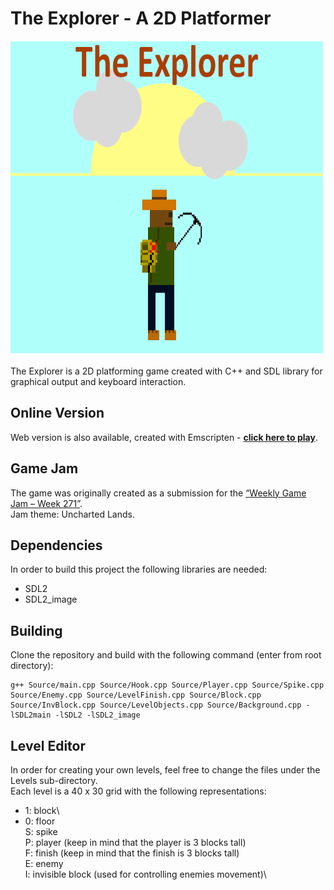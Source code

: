 # The Explorer - A 2D Platformer
<img src="Sprites/GameCover.png" width="500" height="500" />\
\
The Explorer is a 2D platforming game created with C++ and SDL  library for graphical output and keyboard interaction.

## Online Version
Web version is also available, created with Emscripten - **[click here to play](https://eldorz.itch.io/the-explorer)**.
## Game Jam
The game was originally created as a submission for the [“Weekly Game Jam – Week 271”](https://itch.io/jam/weekly-game-jam-271).\
Jam theme: Uncharted Lands.
## Dependencies
In order to build this project the following libraries are needed:
- SDL2
- SDL2_image
## Building

Clone the repository and build with the following command (enter from root directory):

	g++ Source/main.cpp Source/Hook.cpp Source/Player.cpp Source/Spike.cpp Source/Enemy.cpp Source/LevelFinish.cpp Source/Block.cpp Source/InvBlock.cpp Source/LevelObjects.cpp Source/Background.cpp -lSDL2main -lSDL2 -lSDL2_image
	
## Level Editor
In order for creating your own levels, feel free to change the files under the Levels sub-directory.\
Each level is a 40 x 30 grid with the following representations:
 - 1: block\
 - 0: floor\
S: spike\
P: player (keep in mind that the player is 3 blocks tall)\
F: finish (keep in mind that the finish is 3 blocks tall)\
E: enemy\
I: invisible block (used for controlling enemies movement)\
    

